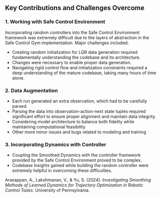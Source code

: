 ## Key Contributions and Challenges Overcome

### 1. Working with Safe Control Environment

Incorporating random controllers into the Safe Control Environment framework was extremely difficult due to the layers of abstraction in the Safe Control Gym implementation. Major challenges included:  

- Creating random initialization for LQR data generation required fundamentally understanding the codebase and its architecture.  
- Changes were necessary to enable proper data generation.  
- Navigating rigid control flow and initialization constraints required a deep understanding of the mature codebase, taking many hours of time alone.

### 2. Data Augmentation 

- Each run generated an extra observation, which had to be carefully parsed.  
- Parsing the data into observation-action-next state tuples required significant effort to ensure proper alignment and maintain data integrity. 
- Considering model architecture to balance both fidelity while maintaining computational feasibility
- Other more minor issues and bugs related to modeling and training

### 3. Incorporating Dynamics with Controller

- Coupling the Smoothed Dynamics with the controller framework provided by the Safe Control Environment proved to be complex.  
- Codebase insights gained while building the random controller were extremely helpful in overcoming these difficulties.

Arasappan, A., Lakshmanan, V., & Yu, S. (2024). *Investigating Smoothing Methods of Learned Dynamics for Trajectory Optimization in Robotic Control Tasks.* University of Pennsylvania.
